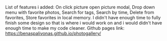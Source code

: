 List of features i added:
On click picture open picture modal,
Drop down menu with favorite photos,
Search for tags,
Search by time,
Delete from favorites,
Store favorites in local memory. 
I didn't have enough time to fully finish some design so that is where i would work on and i would didn't have enough time to make my code cleaner.
Github pages link: https://benaspalivonas.github.io/photogallery/
